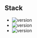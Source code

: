 ## Stack

* ![version](https://img.shields.io/badge/pip-v24.1.2-informational/?style=for-the-badge&logo=pypi)
* ![version](https://img.shields.io/badge/Python-v3.11.9-informational/?style=for-the-badge&logo=Python)
* ![version](https://img.shields.io/badge/Django-v5.0.6-informational/?style=for-the-badge&logo=Django)